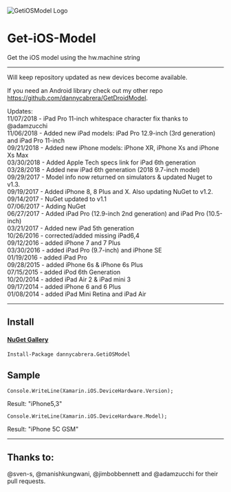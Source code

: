 ![GetiOSModel Logo](https://github.com/dannycabrera/Get-iOS-Model/raw/master/Icons/GetiOSModel.png)

Get-iOS-Model
=============

Get the iOS model using the hw.machine string
*******
Will keep repository updated as new devices become available.

If you need an Android library check out my other repo https://github.com/dannycabrera/GetDroidModel.

Updates:<br/>
11/07/2018 - iPad Pro 11-inch whitespace character fix thanks to @adamzucchi<br/>
11/06/2018 - Added new iPad models: iPad Pro 12.9-inch (3rd generation) and iPad Pro 11-inch<br/>
09/21/2018 - Added new iPhone models: iPhone XR, iPhone Xs and iPhone Xs Max<br/>
03/30/2018 - Added Apple Tech specs link for iPad 6th generation<br/>
03/28/2018 - Added new iPad 6th generation (2018 9.7-inch model)<br/>
09/29/2017 - Model info now returned on simulators & updated Nuget to v1.3.<br/>
09/19/2017 - Added iPhone 8, 8 Plus and X. Also updating NuGet to v1.2.<br/>
09/14/2017 - NuGet updated to v1.1<br/>
07/06/2017 - Adding NuGet<br/>
06/27/2017 - Added iPad Pro (12.9-inch 2nd generation) and iPad Pro (10.5-inch)<br/>
03/21/2017 - Added new iPad 5th generation<br/>
10/26/2016 - corrected/added missing iPad6,4<br/>
09/12/2016 - added iPhone 7 and 7 Plus<br/>
03/30/2016 - added iPad Pro (9.7-inch) and iPhone SE<br/>
01/19/2016 - added iPad Pro<br/>
09/28/2015 - added iPhone 6s & iPhone 6s Plus<br/>
07/15/2015 - added iPod 6th Generation<br/>
10/20/2014 - added iPad Air 2 & iPad mini 3<br/>
09/17/2014 - added iPhone 6 and 6 Plus<br/>
01/08/2014 - added iPad Mini Retina and iPad Air<br/>
*******

## Install

#### [NuGet Gallery](https://www.nuget.org/packages/dannycabrera.GetiOSModel)
```
Install-Package dannycabrera.GetiOSModel
```

Sample
-------

```
Console.WriteLine(Xamarin.iOS.DeviceHardware.Version);
```

Result: "iPhone5,3"


```
Console.WriteLine(Xamarin.iOS.DeviceHardware.Model);
```

Result: "iPhone 5C GSM"

*******
Thanks to:
-------
@sven-s, @manishkungwani, @jimbobbennett and @adamzucchi for their pull requests.

